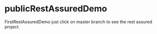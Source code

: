 # publicRestAssuredDemo
FirstRestAssuredDemo
just click on master branch to see the rest assured project.
